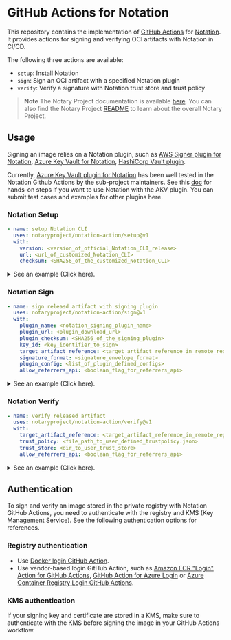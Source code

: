 # GitHub Actions for Notation

This repository contains the implementation of [GitHub Actions](https://docs.github.com/en/actions) for [Notation](https://github.com/notaryproject/notation). It provides actions for signing and verifying OCI artifacts with Notation in CI/CD.

The following three actions are available:

- `setup`: Install Notation
- `sign`: Sign an OCI artifact with a specified Notation plugin
- `verify`: Verify a signature with Notation trust store and trust policy

> **Note** The Notary Project documentation is available [here](https://notaryproject.dev/docs/). You can also find the Notary Project [README](https://github.com/notaryproject/.github/blob/main/README.md) to learn about the overall Notary Project.

## Usage

Signing an image relies on a Notation plugin, such as [AWS Signer plugin for Notation](https://docs.aws.amazon.com/signer/latest/developerguide/Welcome.html), [Azure Key Vault for Notation](https://learn.microsoft.com/en-us/azure/container-registry/container-registry-tutorial-sign-build-push), [HashiCorp Vault plugin](https://github.com/notaryproject/notation-hashicorp-vault/pulls). 

Currently, [Azure Key Vault plugin for Notation](https://github.com/Azure/notation-azure-kv) has been well tested in the Notation Github Actions by the sub-project maintainers. See this [doc](https://github.com/notation-playground/notation-integration-with-ACR-and-AKV/blob/main/sign-action.md) for hands-on steps if you want to use Notation with the AKV plugin. You can submit test cases and examples for other plugins here.

### Notation Setup

```yaml
- name: setup Notation CLI
  uses: notaryproject/notation-action/setup@v1
  with:
    version: <version_of_official_Notation_CLI_release>
    url: <url_of_customized_Notation_CLI>
    checksum: <SHA256_of_the_customized_Notation_CLI>
```

<details>

<summary>See an example (Click here).</summary>

```yaml
- name: setup Notation CLI
  uses: notaryproject/notation-action/setup@v1
  with:
    version: "1.0.0"
```

</details>

### Notation Sign

```yaml
- name: sign releasd artifact with signing plugin
  uses: notaryproject/notation-action/sign@v1
  with:
    plugin_name: <notation_signing_plugin_name>
    plugin_url: <plugin_download_url>
    plugin_checksum: <SHA256_of_the_signing_plugin>
    key_id: <key_identifier_to_sign>
    target_artifact_reference: <target_artifact_reference_in_remote_registry>
    signature_format: <signature_envelope_format>
    plugin_config: <list_of_plugin_defined_configs>
    allow_referrers_api: <boolean_flag_for_referrers_api>
```

<details>

<summary>See an example (Click here).</summary>

```yaml
- name: sign releasd artifact with notation-azure-kv plugin
  uses: notaryproject/notation-action/sign@v1
  with:
    plugin_name: azure-kv
    plugin_url: https://github.com/Azure/notation-azure-kv/releases/download/v1.0.1/notation-azure-kv_1.0.1_linux_amd64.tar.gz
    plugin_checksum: f8a75d9234db90069d9eb5660e5374820edf36d710bd063f4ef81e7063d3810b
    key_id: https://testnotationakv.vault.azure.net/keys/notationLeafCert/c585b8ad8fc542b28e41e555d9b3a1fd
    target_artifact_reference: myRegistry.azurecr.io/myRepo@sha256:aaabbb
    signature_format: cose
    plugin_config: |-
      ca_certs=.github/cert-bundle/cert-bundle.crt
      self_signed=false
```

Example of using the [Referrers API](https://github.com/opencontainers/distribution-spec/blob/v1.1.0-rc.3/spec.md#listing-referrers) in signing:

```yaml
- name: sign releasd artifact with notation-azure-kv plugin
  uses: notaryproject/notation-action/sign@v1
  env:
    NOTATION_EXPERIMENTAL: 1  # this is required by Notation to use Referrers API
  with:
    allow_referrers_api: 'true'
    plugin_name: azure-kv
    plugin_url: https://github.com/Azure/notation-azure-kv/releases/download/v1.0.1/notation-azure-kv_1.0.1_linux_amd64.tar.gz
    plugin_checksum: f8a75d9234db90069d9eb5660e5374820edf36d710bd063f4ef81e7063d3810b
    key_id: https://testnotationakv.vault.azure.net/keys/notationLeafCert/c585b8ad8fc542b28e41e555d9b3a1fd
    target_artifact_reference: myRegistry.azurecr.io/myRepo@sha256:aaabbb
    signature_format: cose
    plugin_config: |-
      ca_certs=.github/cert-bundle/cert-bundle.crt
      self_signed=false
```

</details>

### Notation Verify

```yaml
- name: verify released artifact
  uses: notaryproject/notation-action/verify@v1
  with:
    target_artifact_reference: <target_artifact_reference_in_remote_registry>
    trust_policy: <file_path_to_user_defined_trustpolicy.json>
    trust_store: <dir_to_user_trust_store>
    allow_referrers_api: <boolean_flag_for_referrers_api>
```

<details>

<summary>See an example (Click here).</summary>

```yaml
- name: verify released artifact
  uses: notaryproject/notation-action/verify@v1
  with:
    target_artifact_reference: myRegistry.azurecr.io/myRepo@sha256:aaabbb
    trust_policy: .github/trustpolicy/trustpolicy.json
    trust_store: .github/truststore
```

> [!NOTE]
> - `.github/trustpolicy/trustpolicy.json` MUST follow the Notation [trust policy specs](https://github.com/notaryproject/specifications/blob/v1.0.0/specs/trust-store-trust-policy.md#trust-policy).
> - `.github/truststore` MUST follow the Notation [trust store specs](https://github.com/notaryproject/specifications/blob/v1.0.0/specs/trust-store-trust-policy.md#trust-store). See an example of trust store below.
 
```
.github/truststore
└── x509
    ├── ca
    │   └── <my_trust_store1>
    │       ├── <my_certificate1>
    │       └── <my_certificate2>
    └── signingAuthority
        └── <my_trust_store2>
            ├── <my_certificate3>
            └── <my_certificate4>
```

Example of using the [Referrers API](https://github.com/opencontainers/distribution-spec/blob/v1.1.0-rc.3/spec.md#listing-referrers) in verification:

```yaml
- name: verify released artifact
  uses: notaryproject/notation-action/verify@v1
  env:
    NOTATION_EXPERIMENTAL: 1  # this is required by Notation to use Referrers API
  with:
    allow_referrers_api: 'true'
    target_artifact_reference: myRegistry.azurecr.io/myRepo@sha256:aaabbb
    trust_policy: .github/trustpolicy/trustpolicy.json
    trust_store: .github/truststore
```

</details>

## Authentication

To sign and verify an image stored in the private registry with Notation GitHub Actions, you need to authenticate with the registry and KMS (Key Management Service). See the following authentication options for references. 

### Registry authentication

- Use [Docker login GitHub Action](https://github.com/marketplace/actions/docker-login).
- Use vendor-based login GitHub Action, such as [Amazon ECR "Login" Action for GitHub Actions](https://github.com/marketplace/actions/amazon-ecr-login-action-for-github-actions), [GitHub Action for Azure Login](https://github.com/marketplace/actions/azure-login) or [Azure Container Registry Login GitHub Actions](https://github.com/marketplace/actions/azure-container-registry-login).

### KMS authentication

If your signing key and certificate are stored in a KMS, make sure to authenticate with the KMS before signing the image in your GitHub Actions workflow.


